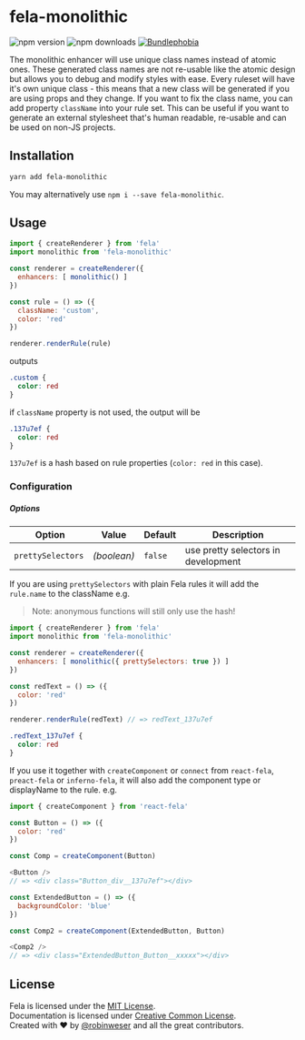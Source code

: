 # fela-monolithic

<img alt="npm version" src="https://badge.fury.io/js/fela-monolithic.svg"> <img alt="npm downloads" src="https://img.shields.io/npm/dm/fela-monolithic.svg"> <a href="https://bundlephobia.com/result?p=fela-monolithic@latest"><img alt="Bundlephobia" src="https://img.shields.io/bundlephobia/minzip/fela-monolithic.svg"></a>

The monolithic enhancer will use unique class names instead of atomic ones.
These generated class names are not re-usable like the atomic design but allows you to debug and modify styles with ease.
Every ruleset will have it's own unique class - this means that a new class will be generated if you are using props and they change. If you want to fix the class name, you can add property `className` into your rule set. This can be useful if you want to generate an external stylesheet that's human readable, re-usable and can be used on non-JS projects.

## Installation
```sh
yarn add fela-monolithic
```
You may alternatively use `npm i --save fela-monolithic`.

## Usage

```javascript
import { createRenderer } from 'fela'
import monolithic from 'fela-monolithic'

const renderer = createRenderer({
  enhancers: [ monolithic() ]
})

const rule = () => ({
  className: 'custom',
  color: 'red'
})

renderer.renderRule(rule)
```

outputs

```css
.custom {
  color: red
}
```

if `className` property is not used, the output will be

```css
.137u7ef {
  color: red
}
```

`137u7ef` is a hash based on rule properties (`color: red` in this case).

### Configuration
##### Options
| Option | Value | Default | Description |
| --- | --- | --- | --- |
| `prettySelectors` | *(boolean)* | `false` | use pretty selectors in development |

If you are using `prettySelectors` with plain Fela rules it will add the `rule.name` to the className e.g.

> Note: anonymous functions will still only use the hash!

```javascript
import { createRenderer } from 'fela'
import monolithic from 'fela-monolithic'

const renderer = createRenderer({
  enhancers: [ monolithic({ prettySelectors: true }) ]
})

const redText = () => ({
  color: 'red'
})

renderer.renderRule(redText) // => redText_137u7ef
```
```css
.redText_137u7ef {
  color: red
}
```

If you use it together with `createComponent` or `connect` from `react-fela`, `preact-fela` or `inferno-fela`, it will also add the component type or displayName to the rule. e.g.

```javascript
import { createComponent } from 'react-fela'

const Button = () => ({
  color: 'red'
})

const Comp = createComponent(Button)

<Button />
// => <div class="Button_div__137u7ef"></div>

const ExtendedButton = () => ({
  backgroundColor: 'blue'
})

const Comp2 = createComponent(ExtendedButton, Button)

<Comp2 />
// => <div class="ExtendedButton_Button__xxxxx"></div>
```


## License
Fela is licensed under the [MIT License](http://opensource.org/licenses/MIT).<br>
Documentation is licensed under [Creative Common License](http://creativecommons.org/licenses/by/4.0/).<br>
Created with ♥ by [@robinweser](http://weser.io) and all the great contributors.
